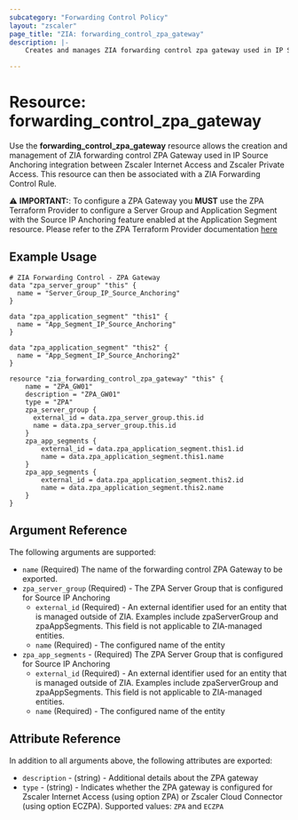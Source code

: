 ```yaml
---
subcategory: "Forwarding Control Policy"
layout: "zscaler"
page_title: "ZIA: forwarding_control_zpa_gateway"
description: |-
    Creates and manages ZIA forwarding control zpa gateway used in IP Source Anchoring.

---
```

# Resource: forwarding_control_zpa_gateway

Use the **forwarding_control_zpa_gateway** resource allows the creation and management of ZIA forwarding control ZPA Gateway used in IP Source Anchoring integration between Zscaler Internet Access and Zscaler Private Access. This resource can then be associated with a ZIA Forwarding Control Rule.

⚠️ **IMPORTANT:**: To configure a ZPA Gateway you **MUST** use the ZPA Terraform Provider to configure a Server Group and Application Segment with the Source IP Anchoring feature enabled at the Application Segment resource. Please refer to the ZPA Terraform Provider documentation [here](https://registry.terraform.io/providers/zscaler/zpa/latest/docs)

## Example Usage

```hcl
# ZIA Forwarding Control - ZPA Gateway
data "zpa_server_group" "this" {
  name = "Server_Group_IP_Source_Anchoring"
}

data "zpa_application_segment" "this1" {
  name = "App_Segment_IP_Source_Anchoring"
}

data "zpa_application_segment" "this2" {
  name = "App_Segment_IP_Source_Anchoring2"
}

resource "zia_forwarding_control_zpa_gateway" "this" {
    name = "ZPA_GW01"
    description = "ZPA_GW01"
    type = "ZPA"
    zpa_server_group {
      external_id = data.zpa_server_group.this.id
      name = data.zpa_server_group.this.id
    }
    zpa_app_segments {
        external_id = data.zpa_application_segment.this1.id
        name = data.zpa_application_segment.this1.name
    }
    zpa_app_segments {
        external_id = data.zpa_application_segment.this2.id
        name = data.zpa_application_segment.this2.name
    }
}
```

## Argument Reference

The following arguments are supported:

* `name` (Required) The name of the forwarding control ZPA Gateway to be exported.
* `zpa_server_group` (Required) - The ZPA Server Group that is configured for Source IP Anchoring
  * `external_id` (Required) - An external identifier used for an entity that is managed outside of ZIA. Examples include zpaServerGroup and zpaAppSegments. This field is not applicable to ZIA-managed entities.
  * `name` (Required) - The configured name of the entity
* `zpa_app_segments` - (Required) The ZPA Server Group that is configured for Source IP Anchoring
  * `external_id` (Required) - An external identifier used for an entity that is managed outside of ZIA. Examples include zpaServerGroup and zpaAppSegments. This field is not applicable to ZIA-managed entities.
  * `name` (Required) - The configured name of the entity

## Attribute Reference

In addition to all arguments above, the following attributes are exported:

* `description` - (string) - Additional details about the ZPA gateway
* `type` - (string) - Indicates whether the ZPA gateway is configured for Zscaler Internet Access (using option ZPA) or Zscaler Cloud Connector (using option ECZPA). Supported values: ``ZPA`` and ``ECZPA``
